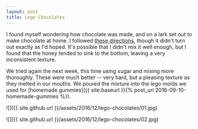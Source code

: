 ```yaml
---
layout: post
title: Lego Chocolates
---
```

I found myself wondering how chocolate was made, and on a lark set out to make
chocolate at home. I followed
[these directions](http://www.precisionnutrition.com/chocolate-making), though
it didn't turn out exactly as I'd hoped. It's possible that I didn't mix it
well enough, but I found that the honey tended to sink to the bottom, leaving
a very inconsistent texture.

We tried again the next week, this time using sugar and mixing more thoroughly.
These were much better -- very hard, but a pleasing texture as they melted in
our mouths. We poured the mixture into the lego molds we used for
[homemade gummies]({{ site.baseurl }}{% post_url 2016-09-10-homemade-gummies %}).

![]({{ site.github.url }}/assets/2016/12/lego-chocolates/01.jpg)

![]({{ site.github.url }}/assets/2016/12/lego-chocolates/02.jpg)
